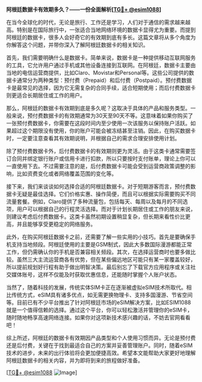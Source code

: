 **阿根廷数据卡有效期多久？——一份全面解析[[TG💪+ @esim1088](https://t.me/s/esim1088)]**

在当今全球化的时代，无论是旅行、工作还是学习，人们对于通信的需求越来越高。特别是在国际旅行中，一张适合当地网络环境的数据卡显得尤为重要。而提到阿根廷的数据卡，很多人会好奇它的有效期到底有多长。这篇文章将从多个角度为你解答这个问题，并带你深入了解阿根廷数据卡的相关知识。

首先，我们需要明确什么是数据卡。简单来说，数据卡是一种提供移动互联网服务的工具，它允许用户通过手机或其他设备连接到互联网。在阿根廷，数据卡主要由当地的电信运营商提供，比如Claro、Movistar和Personal等。这些公司提供的数据卡通常分为两种类型：预付费（Prepaid）和后付费（Postpaid）。预付费数据卡是最常见的选择，因为它无需复杂的合同手续，适合短期使用；而后付费数据卡则更适合长期居住或工作的用户。

那么，阿根廷的数据卡有效期到底是多久呢？这取决于具体的产品和服务类型。一般来说，预付费数据卡的有效期通常为30天至90天不等。这意味着如果你购买了一张预付费数据卡，你需要在这段时间内至少使用一次该服务以保持账户活跃。如果超过这个期限没有使用，你的账户可能会被冻结甚至注销。因此，在购买数据卡时，一定要注意查看其有效期说明，并根据自己的需求合理安排使用计划。

除了预付费数据卡外，后付费数据卡的有效期则更为灵活。由于这类卡通常需要签订合同并绑定银行账户或信用卡进行扣款，所以只要按时支付账单，理论上你可以一直使用下去。不过需要注意的是，后付费数据卡可能会受到运营商政策调整的影响，比如资费变化或者网络覆盖范围的变化等。

接下来，我们来谈谈如何选择合适的阿根廷数据卡。对于短期游客而言，预付费数据卡无疑是最佳选择。它们价格实惠、操作简便，而且可以根据实际需要购买不同流量套餐。例如，Claro提供了多种流量包，包括每天、每周以及每月的不同选项，用户可以根据自己的行程灵活选择。而对于计划长期居住或工作的朋友来说，则建议考虑后付费数据卡。这类卡虽然初期设置稍显复杂，但长期来看性价比更高，并且能够享受更稳定的网络服务。

此外，在购买阿根廷数据卡之前，还需要了解一些实用的小技巧。首先是要确保手机支持当地频段。阿根廷使用的主要是GSM制式，因此大多数国际漫游都能正常工作，但仍需确认你的手机是否兼容相关频段。其次，在选择运营商时也要多做比较。虽然三大主流运营商各有优势，但在某些偏远地区可能只有某一家覆盖较好，所以提前规划好行程有助于做出明智决策。最后别忘了下载官方应用程序或关注社交媒体账号，这样不仅能及时获取优惠信息，还能随时掌握个人账户状态。

当然了，随着科技的发展，传统实体SIM卡正在逐渐被虚拟eSIM技术所取代。相比传统方式，eSIM具有诸多优点，如无需更换物理卡、支持多国漫游、节省空间等。目前已有不少平台推出了针对阿根廷市场的eSIM解决方案，比如ESIM1088就是一个值得信赖的选择。通过这个平台，你可以轻松激活并管理你的eSIM卡，随时随地畅享高速网络连接。如果你对这项新技术感兴趣的话，不妨去官网看看吧！

综上所述，阿根廷的数据卡有效期因产品类型和个人使用习惯而异。无论是预付费还是后付费，关键在于找到最适合自己的方案并妥善管理账户。同时，随着eSIM技术的进步，未来的出行体验将会更加便捷高效。希望本文能帮助大家更好地理解阿根廷数据卡的相关内容，并为即将到来的旅程做好准备。

[[TG💪+ @esim1088](https://t.me/s/esim1088) ![Image](https://i.postimg.cc/4NQfJmqS/Snipaste-2025-05-13-00-14-12.png)]